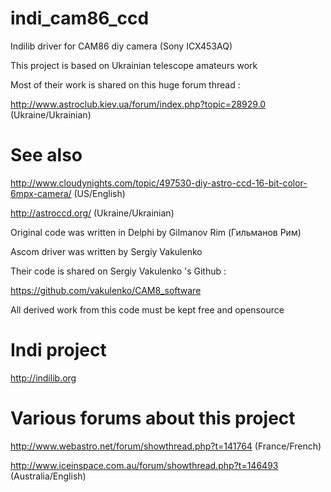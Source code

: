 # indi_cam86_ccd
Indilib driver for CAM86 diy camera (Sony ICX453AQ)

This project is based on Ukrainian telescope amateurs work

Most of their work is shared on this huge forum thread :

http://www.astroclub.kiev.ua/forum/index.php?topic=28929.0
(Ukraine/Ukrainian)

# See also
http://www.cloudynights.com/topic/497530-diy-astro-ccd-16-bit-color-6mpx-camera/
(US/English)
    
http://astroccd.org/
(Ukraine/Ukrainian)

Original code was written in Delphi by Gilmanov Rim (Гильманов Рим)

Ascom driver was written by Sergiy Vakulenko

Their code is shared on Sergiy Vakulenko 's Github :

https://github.com/vakulenko/CAM8_software

All derived work from this code must be kept free and opensource


# Indi project

http://indilib.org

# Various forums about this project

http://www.webastro.net/forum/showthread.php?t=141764
(France/French)

http://www.iceinspace.com.au/forum/showthread.php?t=146493
(Australia/English)